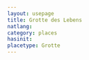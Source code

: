 ```yaml
---
layout: usepage
title: Grotte des Lebens
natlang:
category: places
hasinit:
placetype: Grotte
---
```

